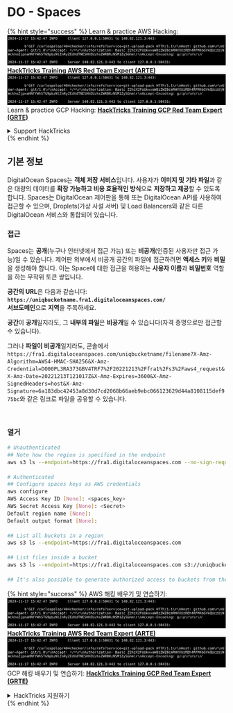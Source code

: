 # DO - Spaces

{% hint style="success" %}
Learn & practice AWS Hacking:<img src="../../../.gitbook/assets/image (1).png" alt="" data-size="line">[**HackTricks Training AWS Red Team Expert (ARTE)**](https://training.hacktricks.xyz/courses/arte)<img src="../../../.gitbook/assets/image (1).png" alt="" data-size="line">\
Learn & practice GCP Hacking: <img src="../../../.gitbook/assets/image (2).png" alt="" data-size="line">[**HackTricks Training GCP Red Team Expert (GRTE)**<img src="../../../.gitbook/assets/image (2).png" alt="" data-size="line">](https://training.hacktricks.xyz/courses/grte)

<details>

<summary>Support HackTricks</summary>

* Check the [**subscription plans**](https://github.com/sponsors/carlospolop)!
* **Join the** 💬 [**Discord group**](https://discord.gg/hRep4RUj7f) or the [**telegram group**](https://t.me/peass) or **follow** us on **Twitter** 🐦 [**@hacktricks\_live**](https://twitter.com/hacktricks\_live)**.**
* **Share hacking tricks by submitting PRs to the** [**HackTricks**](https://github.com/carlospolop/hacktricks) and [**HackTricks Cloud**](https://github.com/carlospolop/hacktricks-cloud) github repos.

</details>
{% endhint %}

## 기본 정보

DigitalOcean Spaces는 **객체 저장 서비스**입니다. 사용자가 **이미지 및 기타 파일**과 같은 대량의 데이터를 **확장 가능하고 비용 효율적인 방식**으로 **저장하고 제공**할 수 있도록 합니다. Spaces는 DigitalOcean 제어판을 통해 또는 DigitalOcean API를 사용하여 접근할 수 있으며, Droplets(가상 사설 서버) 및 Load Balancers와 같은 다른 DigitalOcean 서비스와 통합되어 있습니다.

### 접근

Spaces는 **공개**(누구나 인터넷에서 접근 가능) 또는 **비공개**(인증된 사용자만 접근 가능)일 수 있습니다. 제어판 외부에서 비공개 공간의 파일에 접근하려면 **액세스 키**와 **비밀**을 생성해야 합니다. 이는 Space에 대한 접근을 허용하는 **사용자 이름**과 **비밀번호** 역할을 하는 무작위 토큰 쌍입니다.

**공간의 URL**은 다음과 같습니다: **`https://uniqbucketname.fra1.digitaloceanspaces.com/`**\
**서브도메인**으로 **지역**을 주목하세요.

**공간**이 **공개**일지라도, 그 **내부의 파일**은 **비공개**일 수 있습니다(자격 증명으로만 접근할 수 있습니다).

그러나 **파일이 비공개**일지라도, 콘솔에서 `https://fra1.digitaloceanspaces.com/uniqbucketname/filename?X-Amz-Algorithm=AWS4-HMAC-SHA256&X-Amz-Credential=DO00PL3RA373GBV4TRF7%2F20221213%2Ffra1%2Fs3%2Faws4_request&X-Amz-Date=20221213T121017Z&X-Amz-Expires=3600&X-Amz-SignedHeaders=host&X-Amz-Signature=6a183dbc42453a8d30d7cd2068b66aeb9ebc066123629d44a8108115def975bc`와 같은 링크로 파일을 공유할 수 있습니다.

<figure><img src="../../../.gitbook/assets/image (277).png" alt=""><figcaption></figcaption></figure>

### 열거
```bash
# Unauthenticated
## Note how the region is specified in the endpoint
aws s3 ls --endpoint=https://fra1.digitaloceanspaces.com --no-sign-request s3://uniqbucketname

# Authenticated
## Configure spaces keys as AWS credentials
aws configure
AWS Access Key ID [None]: <spaces_key>
AWS Secret Access Key [None]: <Secret>
Default region name [None]:
Default output format [None]:

## List all buckets in a region
aws s3 ls --endpoint=https://fra1.digitaloceanspaces.com

## List files inside a bucket
aws s3 ls --endpoint=https://fra1.digitaloceanspaces.com s3://uniqbucketname

## It's also possible to generate authorized access to buckets from the API
```
{% hint style="success" %}
AWS 해킹 배우기 및 연습하기:<img src="../../../.gitbook/assets/image (1).png" alt="" data-size="line">[**HackTricks Training AWS Red Team Expert (ARTE)**](https://training.hacktricks.xyz/courses/arte)<img src="../../../.gitbook/assets/image (1).png" alt="" data-size="line">\
GCP 해킹 배우기 및 연습하기: <img src="../../../.gitbook/assets/image (2).png" alt="" data-size="line">[**HackTricks Training GCP Red Team Expert (GRTE)**<img src="../../../.gitbook/assets/image (2).png" alt="" data-size="line">](https://training.hacktricks.xyz/courses/grte)

<details>

<summary>HackTricks 지원하기</summary>

* [**구독 계획**](https://github.com/sponsors/carlospolop) 확인하기!
* **💬 [**디스코드 그룹**](https://discord.gg/hRep4RUj7f) 또는 [**텔레그램 그룹**](https://t.me/peass)에 참여하거나 **트위터** 🐦 [**@hacktricks\_live**](https://twitter.com/hacktricks\_live)**를 팔로우하세요.**
* **[**HackTricks**](https://github.com/carlospolop/hacktricks) 및 [**HackTricks Cloud**](https://github.com/carlospolop/hacktricks-cloud) 깃허브 리포지토리에 PR을 제출하여 해킹 트릭을 공유하세요.**

</details>
{% endhint %}
